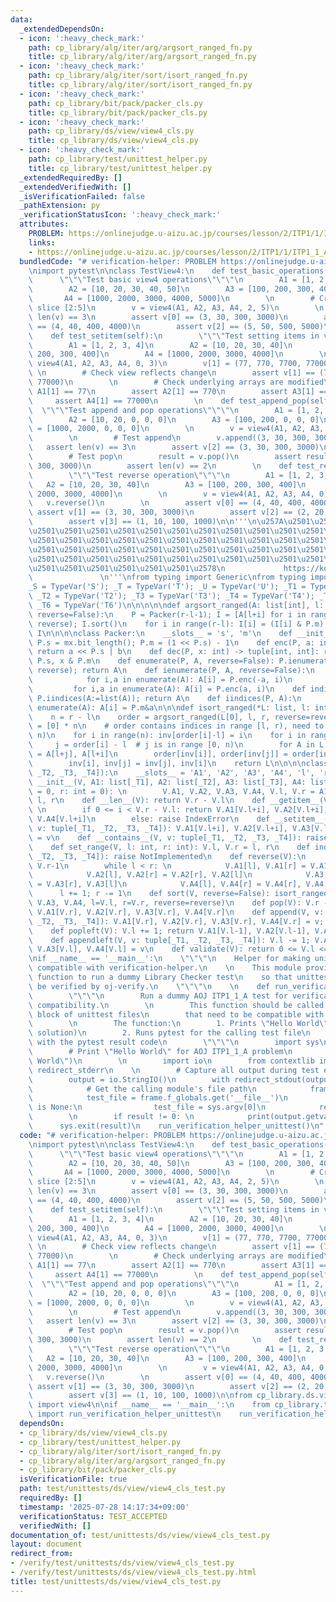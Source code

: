 ```yaml
---
data:
  _extendedDependsOn:
  - icon: ':heavy_check_mark:'
    path: cp_library/alg/iter/arg/argsort_ranged_fn.py
    title: cp_library/alg/iter/arg/argsort_ranged_fn.py
  - icon: ':heavy_check_mark:'
    path: cp_library/alg/iter/sort/isort_ranged_fn.py
    title: cp_library/alg/iter/sort/isort_ranged_fn.py
  - icon: ':heavy_check_mark:'
    path: cp_library/bit/pack/packer_cls.py
    title: cp_library/bit/pack/packer_cls.py
  - icon: ':heavy_check_mark:'
    path: cp_library/ds/view/view4_cls.py
    title: cp_library/ds/view/view4_cls.py
  - icon: ':heavy_check_mark:'
    path: cp_library/test/unittest_helper.py
    title: cp_library/test/unittest_helper.py
  _extendedRequiredBy: []
  _extendedVerifiedWith: []
  _isVerificationFailed: false
  _pathExtension: py
  _verificationStatusIcon: ':heavy_check_mark:'
  attributes:
    PROBLEM: https://onlinejudge.u-aizu.ac.jp/courses/lesson/2/ITP1/1/ITP1_1_A
    links:
    - https://onlinejudge.u-aizu.ac.jp/courses/lesson/2/ITP1/1/ITP1_1_A
  bundledCode: "# verification-helper: PROBLEM https://onlinejudge.u-aizu.ac.jp/courses/lesson/2/ITP1/1/ITP1_1_A\n\
    \nimport pytest\n\nclass TestView4:\n    def test_basic_operations(self):\n  \
    \      \"\"\"Test basic view4 operations\"\"\"\n        A1 = [1, 2, 3, 4, 5]\n\
    \        A2 = [10, 20, 30, 40, 50]\n        A3 = [100, 200, 300, 400, 500]\n \
    \       A4 = [1000, 2000, 3000, 4000, 5000]\n        \n        # Create view of\
    \ slice [2:5]\n        v = view4(A1, A2, A3, A4, 2, 5)\n        \n        assert\
    \ len(v) == 3\n        assert v[0] == (3, 30, 300, 3000)\n        assert v[1]\
    \ == (4, 40, 400, 4000)\n        assert v[2] == (5, 50, 500, 5000)\n        \n\
    \    def test_setitem(self):\n        \"\"\"Test setting items in view\"\"\"\n\
    \        A1 = [1, 2, 3, 4]\n        A2 = [10, 20, 30, 40]\n        A3 = [100,\
    \ 200, 300, 400]\n        A4 = [1000, 2000, 3000, 4000]\n        \n        v =\
    \ view4(A1, A2, A3, A4, 0, 3)\n        v[1] = (77, 770, 7700, 77000)\n       \
    \ \n        # Check view reflects change\n        assert v[1] == (77, 770, 7700,\
    \ 77000)\n        \n        # Check underlying arrays are modified\n        assert\
    \ A1[1] == 77\n        assert A2[1] == 770\n        assert A3[1] == 7700\n   \
    \     assert A4[1] == 77000\n        \n    def test_append_pop(self):\n      \
    \  \"\"\"Test append and pop operations\"\"\"\n        A1 = [1, 2, 0, 0, 0]\n\
    \        A2 = [10, 20, 0, 0, 0]\n        A3 = [100, 200, 0, 0, 0]\n        A4\
    \ = [1000, 2000, 0, 0, 0]\n        \n        v = view4(A1, A2, A3, A4, 0, 2)\n\
    \        \n        # Test append\n        v.append((3, 30, 300, 3000))\n     \
    \   assert len(v) == 3\n        assert v[2] == (3, 30, 300, 3000)\n        \n\
    \        # Test pop\n        result = v.pop()\n        assert result == (3, 30,\
    \ 300, 3000)\n        assert len(v) == 2\n        \n    def test_reverse(self):\n\
    \        \"\"\"Test reverse operation\"\"\"\n        A1 = [1, 2, 3, 4]\n     \
    \   A2 = [10, 20, 30, 40]\n        A3 = [100, 200, 300, 400]\n        A4 = [1000,\
    \ 2000, 3000, 4000]\n        \n        v = view4(A1, A2, A3, A4, 0, 4)\n     \
    \   v.reverse()\n        \n        assert v[0] == (4, 40, 400, 4000)\n       \
    \ assert v[1] == (3, 30, 300, 3000)\n        assert v[2] == (2, 20, 200, 2000)\n\
    \        assert v[3] == (1, 10, 100, 1000)\n\n'''\n\u257A\u2501\u2501\u2501\u2501\
    \u2501\u2501\u2501\u2501\u2501\u2501\u2501\u2501\u2501\u2501\u2501\u2501\u2501\
    \u2501\u2501\u2501\u2501\u2501\u2501\u2501\u2501\u2501\u2501\u2501\u2501\u2501\
    \u2501\u2501\u2501\u2501\u2501\u2501\u2501\u2501\u2501\u2501\u2501\u2501\u2501\
    \u2501\u2501\u2501\u2501\u2501\u2501\u2501\u2501\u2501\u2501\u2501\u2501\u2501\
    \u2501\u2501\u2501\u2501\u2501\u2501\u2578\n             https://kobejean.github.io/cp-library\
    \               \n'''\nfrom typing import Generic\nfrom typing import TypeVar\n\
    _S = TypeVar('S'); _T = TypeVar('T'); _U = TypeVar('U'); _T1 = TypeVar('T1');\
    \ _T2 = TypeVar('T2'); _T3 = TypeVar('T3'); _T4 = TypeVar('T4'); _T5 = TypeVar('T5');\
    \ _T6 = TypeVar('T6')\n\n\n\n\ndef argsort_ranged(A: list[int], l: int, r: int,\
    \ reverse=False):\n    P = Packer(r-l-1); I = [A[l+i] for i in range(r-l)]; P.ienumerate(I,\
    \ reverse); I.sort()\n    for i in range(r-l): I[i] = (I[i] & P.m) + l\n    return\
    \ I\n\n\n\nclass Packer:\n    __slots__ = 's', 'm'\n    def __init__(P, mx: int):\
    \ P.s = mx.bit_length(); P.m = (1 << P.s) - 1\n    def enc(P, a: int, b: int):\
    \ return a << P.s | b\n    def dec(P, x: int) -> tuple[int, int]: return x >>\
    \ P.s, x & P.m\n    def enumerate(P, A, reverse=False): P.ienumerate(A:=list(A),\
    \ reverse); return A\n    def ienumerate(P, A, reverse=False):\n        if reverse:\n\
    \            for i,a in enumerate(A): A[i] = P.enc(-a, i)\n        else:\n   \
    \         for i,a in enumerate(A): A[i] = P.enc(a, i)\n    def indices(P, A: list[int]):\
    \ P.iindices(A:=list(A)); return A\n    def iindices(P, A):\n        for i,a in\
    \ enumerate(A): A[i] = P.m&a\n\n\ndef isort_ranged(*L: list, l: int, r: int, reverse=False):\n\
    \    n = r - l\n    order = argsort_ranged(L[0], l, r, reverse=reverse)\n    inv\
    \ = [0] * n\n    # order contains indices in range [l, r), need to map to [0,\
    \ n)\n    for i in range(n): inv[order[i]-l] = i\n    for i in range(n):\n   \
    \     j = order[i] - l  # j is in range [0, n)\n        for A in L: A[l+i], A[l+j]\
    \ = A[l+j], A[l+i]\n        order[inv[i]], order[inv[j]] = order[inv[j]], order[inv[i]]\n\
    \        inv[i], inv[j] = inv[j], inv[i]\n    return L\n\n\n\nclass view4(Generic[_T1,\
    \ _T2, _T3, _T4]):\n    __slots__ = 'A1', 'A2', 'A3', 'A4', 'l', 'r'\n    def\
    \ __init__(V, A1: list[_T1], A2: list[_T2], A3: list[_T3], A4: list[_T4], l: int\
    \ = 0, r: int = 0): \n        V.A1, V.A2, V.A3, V.A4, V.l, V.r = A1, A2, A3, A4,\
    \ l, r\n    def __len__(V): return V.r - V.l\n    def __getitem__(V, i: int):\
    \ \n        if 0 <= i < V.r - V.l: return V.A1[V.l+i], V.A2[V.l+i], V.A3[V.l+i],\
    \ V.A4[V.l+i]\n        else: raise IndexError\n    def __setitem__(V, i: int,\
    \ v: tuple[_T1, _T2, _T3, _T4]): V.A1[V.l+i], V.A2[V.l+i], V.A3[V.l+i], V.A4[V.l+i]\
    \ = v\n    def __contains__(V, v: tuple[_T1, _T2, _T3, _T4]): raise NotImplemented\n\
    \    def set_range(V, l: int, r: int): V.l, V.r = l, r\n    def index(V, v: tuple[_T1,\
    \ _T2, _T3, _T4]): raise NotImplemented\n    def reverse(V):\n        l, r = V.l,\
    \ V.r-1\n        while l < r: \n            V.A1[l], V.A1[r] = V.A1[r], V.A1[l]\n\
    \            V.A2[l], V.A2[r] = V.A2[r], V.A2[l]\n            V.A3[l], V.A3[r]\
    \ = V.A3[r], V.A3[l]\n            V.A4[l], V.A4[r] = V.A4[r], V.A4[l]\n      \
    \      l += 1; r -= 1\n    def sort(V, reverse=False): isort_ranged(V.A1, V.A2,\
    \ V.A3, V.A4, l=V.l, r=V.r, reverse=reverse)\n    def pop(V): V.r -= 1; return\
    \ V.A1[V.r], V.A2[V.r], V.A3[V.r], V.A4[V.r]\n    def append(V, v: tuple[_T1,\
    \ _T2, _T3, _T4]): V.A1[V.r], V.A2[V.r], V.A3[V.r], V.A4[V.r] = v; V.r += 1\n\
    \    def popleft(V): V.l += 1; return V.A1[V.l-1], V.A2[V.l-1], V.A3[V.l-1], V.A4[V.l-1]\n\
    \    def appendleft(V, v: tuple[_T1, _T2, _T3, _T4]): V.l -= 1; V.A1[V.l], V.A2[V.l],\
    \ V.A3[V.l], V.A4[V.l] = v\n    def validate(V): return 0 <= V.l <= V.r <= len(V.A1)\n\
    \nif __name__ == '__main__':\n    \"\"\"\n    Helper for making unittest files\
    \ compatible with verification-helper.\n    \n    This module provides a helper\
    \ function to run a dummy Library Checker test\n    so that unittest files can\
    \ be verified by oj-verify.\n    \"\"\"\n    \n    def run_verification_helper_unittest():\n\
    \        \"\"\"\n        Run a dummy AOJ ITP1_1_A test for verification-helper\
    \ compatibility.\n        \n        This function should be called in the __main__\
    \ block of unittest files\n        that need to be compatible with verification-helper.\n\
    \        \n        The function:\n        1. Prints \"Hello World\" (AOJ ITP1_1_A\
    \ solution)\n        2. Runs pytest for the calling test file\n        3. Exits\
    \ with the pytest result code\n        \"\"\"\n        import sys\n        \n\
    \        # Print \"Hello World\" for AOJ ITP1_1_A problem\n        print(\"Hello\
    \ World\")\n        \n        import io\n        from contextlib import redirect_stdout,\
    \ redirect_stderr\n    \n        # Capture all output during test execution\n\
    \        output = io.StringIO()\n        with redirect_stdout(output), redirect_stderr(output):\n\
    \            # Get the calling module's file path\n            frame = sys._getframe(1)\n\
    \            test_file = frame.f_globals.get('__file__')\n            if test_file\
    \ is None:\n                test_file = sys.argv[0]\n            result = pytest.main([test_file])\n\
    \        \n        if result != 0: \n            print(output.getvalue())\n  \
    \      sys.exit(result)\n    run_verification_helper_unittest()\n"
  code: "# verification-helper: PROBLEM https://onlinejudge.u-aizu.ac.jp/courses/lesson/2/ITP1/1/ITP1_1_A\n\
    \nimport pytest\n\nclass TestView4:\n    def test_basic_operations(self):\n  \
    \      \"\"\"Test basic view4 operations\"\"\"\n        A1 = [1, 2, 3, 4, 5]\n\
    \        A2 = [10, 20, 30, 40, 50]\n        A3 = [100, 200, 300, 400, 500]\n \
    \       A4 = [1000, 2000, 3000, 4000, 5000]\n        \n        # Create view of\
    \ slice [2:5]\n        v = view4(A1, A2, A3, A4, 2, 5)\n        \n        assert\
    \ len(v) == 3\n        assert v[0] == (3, 30, 300, 3000)\n        assert v[1]\
    \ == (4, 40, 400, 4000)\n        assert v[2] == (5, 50, 500, 5000)\n        \n\
    \    def test_setitem(self):\n        \"\"\"Test setting items in view\"\"\"\n\
    \        A1 = [1, 2, 3, 4]\n        A2 = [10, 20, 30, 40]\n        A3 = [100,\
    \ 200, 300, 400]\n        A4 = [1000, 2000, 3000, 4000]\n        \n        v =\
    \ view4(A1, A2, A3, A4, 0, 3)\n        v[1] = (77, 770, 7700, 77000)\n       \
    \ \n        # Check view reflects change\n        assert v[1] == (77, 770, 7700,\
    \ 77000)\n        \n        # Check underlying arrays are modified\n        assert\
    \ A1[1] == 77\n        assert A2[1] == 770\n        assert A3[1] == 7700\n   \
    \     assert A4[1] == 77000\n        \n    def test_append_pop(self):\n      \
    \  \"\"\"Test append and pop operations\"\"\"\n        A1 = [1, 2, 0, 0, 0]\n\
    \        A2 = [10, 20, 0, 0, 0]\n        A3 = [100, 200, 0, 0, 0]\n        A4\
    \ = [1000, 2000, 0, 0, 0]\n        \n        v = view4(A1, A2, A3, A4, 0, 2)\n\
    \        \n        # Test append\n        v.append((3, 30, 300, 3000))\n     \
    \   assert len(v) == 3\n        assert v[2] == (3, 30, 300, 3000)\n        \n\
    \        # Test pop\n        result = v.pop()\n        assert result == (3, 30,\
    \ 300, 3000)\n        assert len(v) == 2\n        \n    def test_reverse(self):\n\
    \        \"\"\"Test reverse operation\"\"\"\n        A1 = [1, 2, 3, 4]\n     \
    \   A2 = [10, 20, 30, 40]\n        A3 = [100, 200, 300, 400]\n        A4 = [1000,\
    \ 2000, 3000, 4000]\n        \n        v = view4(A1, A2, A3, A4, 0, 4)\n     \
    \   v.reverse()\n        \n        assert v[0] == (4, 40, 400, 4000)\n       \
    \ assert v[1] == (3, 30, 300, 3000)\n        assert v[2] == (2, 20, 200, 2000)\n\
    \        assert v[3] == (1, 10, 100, 1000)\n\nfrom cp_library.ds.view.view4_cls\
    \ import view4\n\nif __name__ == '__main__':\n    from cp_library.test.unittest_helper\
    \ import run_verification_helper_unittest\n    run_verification_helper_unittest()"
  dependsOn:
  - cp_library/ds/view/view4_cls.py
  - cp_library/test/unittest_helper.py
  - cp_library/alg/iter/sort/isort_ranged_fn.py
  - cp_library/alg/iter/arg/argsort_ranged_fn.py
  - cp_library/bit/pack/packer_cls.py
  isVerificationFile: true
  path: test/unittests/ds/view/view4_cls_test.py
  requiredBy: []
  timestamp: '2025-07-28 14:17:34+09:00'
  verificationStatus: TEST_ACCEPTED
  verifiedWith: []
documentation_of: test/unittests/ds/view/view4_cls_test.py
layout: document
redirect_from:
- /verify/test/unittests/ds/view/view4_cls_test.py
- /verify/test/unittests/ds/view/view4_cls_test.py.html
title: test/unittests/ds/view/view4_cls_test.py
---
```

